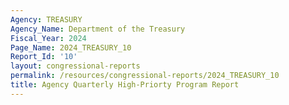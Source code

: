 ```yaml
---
Agency: TREASURY
Agency_Name: Department of the Treasury
Fiscal_Year: 2024
Page_Name: 2024_TREASURY_10
Report_Id: '10'
layout: congressional-reports
permalink: /resources/congressional-reports/2024_TREASURY_10
title: Agency Quarterly High-Priorty Program Report
---
```

